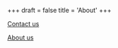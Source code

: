 +++
draft = false
title = 'About'
+++

[Contact us](mailto:tibetdiaries@gmail.com)

[About us](/pdf/dummy.pdf)
